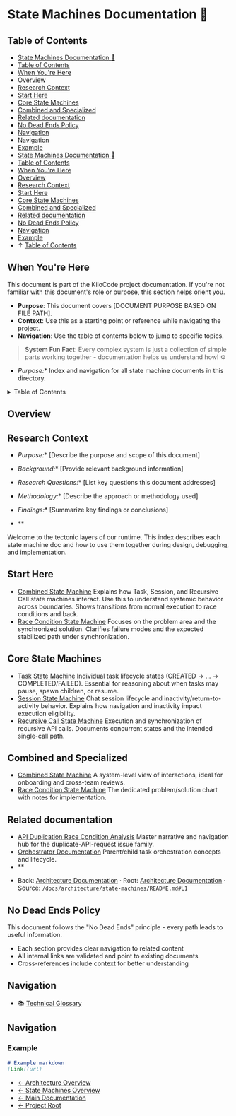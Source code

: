 # State Machines Documentation 🦕

## Table of Contents

* [State Machines Documentation 🦕](#state-machines-documentation-)
* [Table of Contents](#table-of-contents)
* [When You're Here](#when-youre-here)
* [Overview](#overview)
* [Research Context](#research-context)
* [Start Here](#start-here)
* [Core State Machines](#core-state-machines)
* [Combined and Specialized](#combined-and-specialized)
* [Related documentation](#related-documentation)
* [No Dead Ends Policy](#no-dead-ends-policy)
* [Navigation](#navigation)
* [Navigation](#navigation)
* [Example](#example)
* [State Machines Documentation 🦕](#state-machines-documentation-)
* [Table of Contents](#table-of-contents)
* [When You're Here](#when-youre-here)
* [Overview](#overview)
* [Research Context](#research-context)
* [Start Here](#start-here)
* [Core State Machines](#core-state-machines)
* [Combined and Specialized](#combined-and-specialized)
* [Related documentation](#related-documentation)
* [No Dead Ends Policy](#no-dead-ends-policy)
* [Navigation](#navigation)
* [Example](#example)
* ↑ [Table of Contents](#table-of-contents)

## When You're Here

This document is part of the KiloCode project documentation. If you're not familiar with this
document's role or purpose, this section helps orient you.

* **Purpose**: This document covers \[DOCUMENT PURPOSE BASED ON FILE PATH].
* **Context**: Use this as a starting point or reference while navigating the project.
* **Navigation**: Use the table of contents below to jump to specific topics.

> **System Fun Fact**: Every complex system is just a collection of simple parts working together -
> documentation helps us understand how! ⚙️

* *Purpose:*\* Index and navigation for all state machine documents in this directory.

<details><summary>Table of Contents</summary>
- [Overview](#overview)
- [Start Here](#start-here)
- [Core State Machines](#core-state-machines)
- [Combined and Specialized](#combined-and-specialized)
- [Related documentation](#related-documentation)

</details>

## Overview

## Research Context

* *Purpose:*\* \[Describe the purpose and scope of this document]

* *Background:*\* \[Provide relevant background information]

* *Research Questions:*\* \[List key questions this document addresses]

* *Methodology:*\* \[Describe the approach or methodology used]

* *Findings:*\* \[Summarize key findings or conclusions]

* \*\*

Welcome to the tectonic layers of our runtime. This index describes each state machine doc and how
to use them together during design, debugging, and implementation.

## Start Here

* [Combined State Machine](COMBINED_STATE_MACHINE.md) Explains how Task, Session, and Recursive Call
  state machines interact. Use this to understand systemic behavior across boundaries. Shows
  transitions from normal execution to race conditions and back.
* [Race Condition State Machine](RACE_CONDITION_STATE_MACHINE.md) Focuses on the problem area and
  the synchronized solution. Clarifies failure modes and the expected stabilized path under
  synchronization.

## Core State Machines

* [Task State Machine](TASK_STATE_MACHINE.md) Individual task lifecycle states (CREATED → … →
  COMPLETED/FAILED). Essential for reasoning about when tasks may pause, spawn children, or resume.
* [Session State Machine](SESSION_STATE_MACHINE.md) Chat session lifecycle and
  inactivity/return-to-activity behavior. Explains how navigation and inactivity impact execution
  eligibility.
* [Recursive Call State Machine](RECURSIVE_CALL_STATE_MACHINE.md) Execution and synchronization of
  recursive API calls. Documents concurrent states and the intended single-call path.

## Combined and Specialized

* [Combined State Machine](COMBINED_STATE_MACHINE.md) A system-level view of interactions, ideal for
  onboarding and cross-team reviews.
* [Race Condition State Machine](RACE_CONDITION_STATE_MACHINE.md) The dedicated problem/solution
  chart with notes for implementation.

## Related documentation

* [API Duplication Race Condition Analysis](../API_DUPLICATION_RACE_CONDITION_ANALYSIS.md) Master
  narrative and navigation hub for the duplicate-API-request issue family.
* [Orchestrator Documentation](../../orchestrator/README.md) Parent/child task orchestration concepts
  and lifecycle.
* \*\*

<a id="navigation-footer"></a>

* Back: [Architecture Documentation](../README.md) · Root: [Architecture
  Documentation](../README.md) · Source:
  `/docs/architecture/state-machines/README.md#L1`

## No Dead Ends Policy

This document follows the "No Dead Ends" principle - every path leads to useful information.

* Each section provides clear navigation to related content
* All internal links are validated and point to existing documents
* Cross-references include context for better understanding

## Navigation

* 📚 [Technical Glossary](../GLOSSARY.md)

## Navigation

### Example

```markdown
# Example markdown
[Link](url)
```

* [← Architecture Overview](../README.md)
* [← State Machines Overview](README.md)
* [← Main Documentation](../README.md)
* [← Project Root](../README.md)

